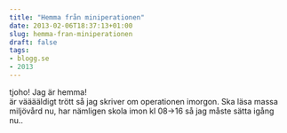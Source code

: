 ```yaml
---
title: "Hemma från miniperationen"
date: 2013-02-06T18:37:13+01:00
slug: hemma-fran-miniperationen
draft: false
tags:
- blogg.se
- 2013
---
```

tjoho! Jag är hemma!  
är vääääldigt trött så jag skriver om operationen imorgon. Ska läsa massa miljövård nu, har nämligen skola imon kl 08->16 så jag måste sätta igång nu..